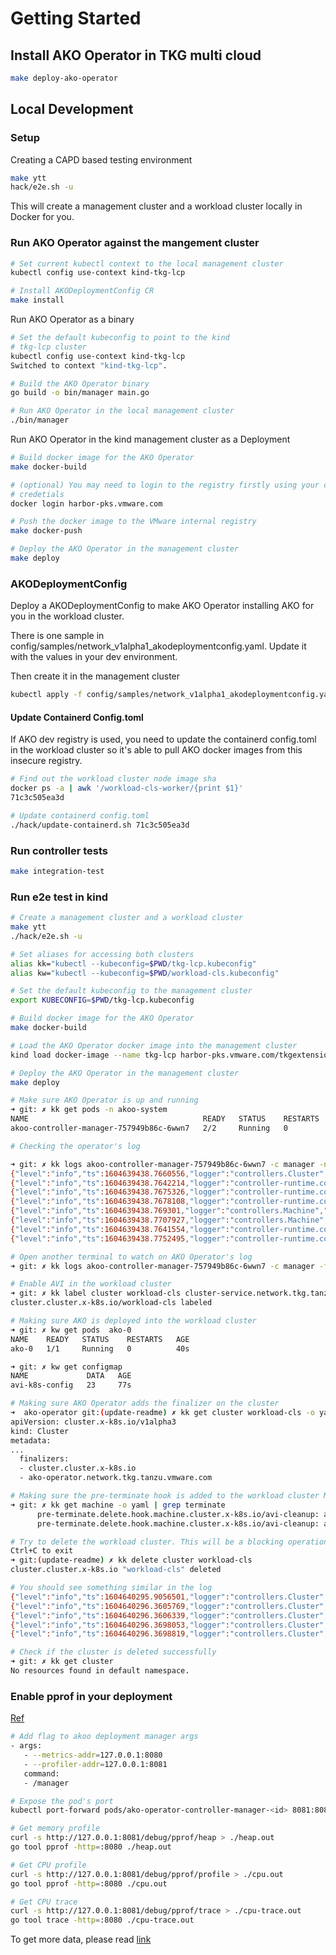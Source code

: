 # Getting Started

## Install AKO Operator in TKG multi cloud

```bash
make deploy-ako-operator
```

## Local Development

### Setup

Creating a CAPD based testing environment

```bash
make ytt
hack/e2e.sh -u
```

This will create a management cluster and a workload cluster locally in Docker
for you.

### Run AKO Operator against the mangement cluster

```bash
# Set current kubectl context to the local management cluster
kubectl config use-context kind-tkg-lcp

# Install AKODeploymentConfig CR
make install

```

Run AKO Operator as a binary

```bash
# Set the default kubeconfig to point to the kind
# tkg-lcp cluster
kubectl config use-context kind-tkg-lcp
Switched to context "kind-tkg-lcp".

# Build the AKO Operator binary
go build -o bin/manager main.go

# Run AKO Operator in the local management cluster
./bin/manager
```

Run AKO Operator in the kind management cluster as a Deployment

```bash
# Build docker image for the AKO Operator
make docker-build

# (optional) You may need to login to the registry firstly using your company
# credetials
docker login harbor-pks.vmware.com

# Push the docker image to the VMware internal registry
make docker-push

# Deploy the AKO Operator in the management cluster
make deploy
```

### AKODeploymentConfig

Deploy a AKODeploymentConfig to make AKO Operator installing AKO for you in the
workload cluster.

There is one sample in config/samples/network_v1alpha1_akodeploymentconfig.yaml.
Update it with the values in your dev environment.

Then create it in the management cluster

```bash
kubectl apply -f config/samples/network_v1alpha1_akodeploymentconfig.yaml
```

#### Update Containerd Config.toml

If AKO dev registry is used, you need to update the containerd config.toml in
the workload cluster so it's able to pull AKO docker images from this insecure
registry.

```bash
# Find out the workload cluster node image sha
docker ps -a | awk '/workload-cls-worker/{print $1}'
71c3c505ea3d

# Update containerd config.toml
./hack/update-containerd.sh 71c3c505ea3d
```

### Run controller tests

```bash
make integration-test
```

### Run e2e test in kind

```bash
# Create a management cluster and a workload cluster
make ytt
./hack/e2e.sh -u

# Set aliases for accessing both clusters
alias kk="kubectl --kubeconfig=$PWD/tkg-lcp.kubeconfig"
alias kw="kubectl --kubeconfig=$PWD/workload-cls.kubeconfig"

# Set the default kubeconfig to the management cluster
export KUBECONFIG=$PWD/tkg-lcp.kubeconfig

# Build docker image for the AKO Operator
make docker-build

# Load the AKO Operator docker image into the management cluster
kind load docker-image --name tkg-lcp harbor-pks.vmware.com/tkgextensions/tkg-networking/tanzu-ako-operator:dev

# Deploy the AKO Operator in the management cluster
make deploy

# Make sure AKO Operator is up and running
➜ git: ✗ kk get pods -n akoo-system
NAME                                       READY   STATUS    RESTARTS   AGE
akoo-controller-manager-757949b86c-6wwn7   2/2     Running   0          3s

# Checking the operator's log

➜ git: ✗ kk logs akoo-controller-manager-757949b86c-6wwn7 -c manager -n akoo-system | tail -n 10
{"level":"info","ts":1604639438.7660556,"logger":"controllers.Cluster","msg":"cluster doesn't have AVI enabled, skip reconciling","Cluster":"default/workload-cls"}
{"level":"info","ts":1604639438.7642214,"logger":"controller-runtime.controller","msg":"Starting EventSource","controller":"machine","source":"kind source: /, Kind="}
{"level":"info","ts":1604639438.7675326,"logger":"controller-runtime.controller","msg":"Starting Controller","controller":"machine"}
{"level":"info","ts":1604639438.7678108,"logger":"controller-runtime.controller","msg":"Starting workers","controller":"machine","worker count":1}
{"level":"info","ts":1604639438.769301,"logger":"controllers.Machine","msg":"Cluster doesn't have AVI enabled, skip reconciling","Machine":"default/workload-cls-worker-0-85c7655bb4-vq6c9","Cluster":"default/workload-cls"}
{"level":"info","ts":1604639438.7707927,"logger":"controllers.Machine","msg":"Cluster doesn't have AVI enabled, skip reconciling","Machine":"default/workload-cls-controlplane-0-4bsrd","Cluster":"default/workload-cls"}
{"level":"info","ts":1604639438.7641554,"logger":"controller-runtime.controller","msg":"Starting Controller","controller":"akodeploymentconfig"}
{"level":"info","ts":1604639438.7752495,"logger":"controller-runtime.controller","msg":"Starting workers","controller":"akodeploymentconfig","worker count":1}

# Open another terminal to watch on AKO Operator's log
➜ git: ✗ kk logs akoo-controller-manager-757949b86c-6wwn7 -c manager -f -n akoo-system

# Enable AVI in the workload cluster
➜ git: ✗ kk label cluster workload-cls cluster-service.network.tkg.tanzu.vmware.com/avi=""
cluster.cluster.x-k8s.io/workload-cls labeled

# Making sure AKO is deployed into the workload cluster
➜ git: ✗ kw get pods  ako-0
NAME    READY   STATUS    RESTARTS   AGE
ako-0   1/1     Running   0          40s

➜ git: ✗ kw get configmap
NAME             DATA   AGE
avi-k8s-config   23     77s

# Making sure AKO Operator adds the finalizer on the cluster
➜  ako-operator git:(update-readme) ✗ kk get cluster workload-cls -o yaml  | head
apiVersion: cluster.x-k8s.io/v1alpha3
kind: Cluster
metadata:
...
  finalizers:
  - cluster.cluster.x-k8s.io
  - ako-operator.network.tkg.tanzu.vmware.com

# Making sure the pre-terminate hook is added to the workload cluster Machines
➜ git: ✗ kk get machine -o yaml | grep terminate
      pre-terminate.delete.hook.machine.cluster.x-k8s.io/avi-cleanup: ako-operator
      pre-terminate.delete.hook.machine.cluster.x-k8s.io/avi-cleanup: ako-operator

# Try to delete the workload cluster. This will be a blocking operation, so hit
Ctrl+C to exit
➜ git:(update-readme) ✗ kk delete cluster workload-cls
cluster.cluster.x-k8s.io "workload-cls" deleted

# You should see something similar in the log
{"level":"info","ts":1604640295.9056501,"logger":"controllers.Cluster","msg":"Handling deleted Cluster","Cluster":"default/workload-cls"}
{"level":"info","ts":1604640296.3605769,"logger":"controllers.Cluster","msg":"Found AKO Configmap","Cluster":"default/workload-cls","deleteConfig":"false"}
{"level":"info","ts":1604640296.3606339,"logger":"controllers.Cluster","msg":"Updating deleteConfig in AKO's ConfigMap","Cluster":"default/workload-cls"}
{"level":"info","ts":1604640296.3698053,"logger":"controllers.Cluster","msg":"AKO finished cleanup, updating Cluster condition","Cluster":"default/workload-cls"}
{"level":"info","ts":1604640296.3698819,"logger":"controllers.Cluster","msg":"Removing finalizer","Cluster":"default/workload-cls","finalizer":"ako-operator.network.tkg.tanzu.vmware.com"}

# Check if the cluster is deleted successfully
➜ git: ✗ kk get cluster
No resources found in default namespace.
```

### Enable pprof in your deployment

[Ref](https://gist.github.com/slok/33dad1d0d0bae07977e6d32bcc010188)

```bash
# Add flag to akoo deployment manager args
- args:
   - --metrics-addr=127.0.0.1:8080
   - --profiler-addr=127.0.0.1:8081
   command:
   - /manager
```

```bash
# Expose the pod's port
kubectl port-forward pods/ako-operator-controller-manager-<id> 8081:8081 -n tkg-system-networking
```

```bash
# Get memory profile
curl -s http://127.0.0.1:8081/debug/pprof/heap > ./heap.out
go tool pprof -http=:8080 ./heap.out
```

```bash
# Get CPU profile
curl -s http://127.0.0.1:8081/debug/pprof/profile > ./cpu.out
go tool pprof -http=:8080 ./cpu.out
```

```bash
# Get CPU trace
curl -s http://127.0.0.1:8081/debug/pprof/trace > ./cpu-trace.out
go tool trace -http=:8080 ./cpu-trace.out
```

To get more data, please read [link](https://jvns.ca/blog/2017/09/24/profiling-go-with-pprof/)
